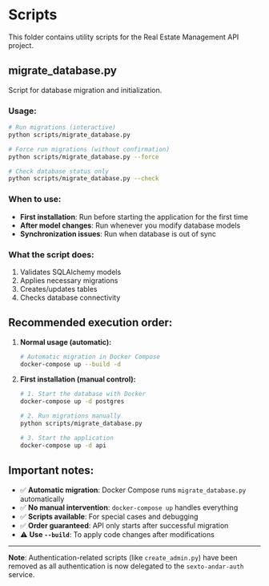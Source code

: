 # Scripts

This folder contains utility scripts for the Real Estate Management API project.

## migrate_database.py

Script for database migration and initialization.

### Usage:

```bash
# Run migrations (interactive)
python scripts/migrate_database.py

# Force run migrations (without confirmation)
python scripts/migrate_database.py --force

# Check database status only
python scripts/migrate_database.py --check
```

### When to use:
- **First installation**: Run before starting the application for the first time
- **After model changes**: Run whenever you modify database models
- **Synchronization issues**: Run when database is out of sync

### What the script does:
1. Validates SQLAlchemy models
2. Applies necessary migrations
3. Creates/updates tables
4. Checks database connectivity

## Recommended execution order:

1. **Normal usage (automatic):**
   ```bash
   # Automatic migration in Docker Compose
   docker-compose up --build -d
   ```

2. **First installation (manual control):**
   ```bash
   # 1. Start the database with Docker
   docker-compose up -d postgres
   
   # 2. Run migrations manually
   python scripts/migrate_database.py
   
   # 3. Start the application
   docker-compose up -d api
   ```

## Important notes:

- ✅ **Automatic migration**: Docker Compose runs `migrate_database.py` automatically
- ✅ **No manual intervention**: `docker-compose up` handles everything
- ✅ **Scripts available**: For special cases and debugging
- ✅ **Order guaranteed**: API only starts after successful migration
- ⚠️ **Use `--build`**: To apply code changes after modifications

---

**Note**: Authentication-related scripts (like `create_admin.py`) have been removed as all authentication is now delegated to the `sexto-andar-auth` service.
